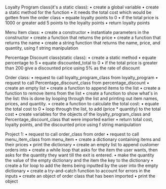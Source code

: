 Loyalty Program class(it's a static class):
•	create a global variable
•	create a static method for the function
•	it needs the total cost which would be gotten from the order class
•	equate loyalty points to 0
•	if the total price is 1000 or greater add 5 points to the loyalty points
•	return loyalty points

Menu Item class:
•	create a constructor
•	instantiate parameters in the constructor
•	create a function that returns the price
•	create a function that returns the name
•	create a string function that returns the name, price, and quantity, using f string manipulation

Percentage Discount class(static class):
•	create a static method
•	equate percentage to 5
•	equate discounted_total to 0
•	if the total price is greater than 200 give a discounted price using 5% as the rate of discount

Order class:
•	request to call loyalty_program_class from loyalty_program
•	request to call Percentage_discount_class from percentage_discount
•	create an empty list 
•	create a function to append items to the list
•	create a function to remove items from the list
•	create a function to show what's in the list: this is done by looping through the list and printing out item names, prices, and quantity.
•	create a function to calculate the total cost: 
•	equate the total cost to 0
•	loop through the list, to add (price * quantity) to the total cost
•	create variables for the objects of the loyalty_program_class and Percentage_discount_class that were imported earlier
•	return total cost, loyalty points, and the discounted price using f string manipulation 

Project 1:
•	request to call order_class from order
•	request to call menu_item_class from menu_item
•	create a dictionary containing items and their prices
•	print the dictionary
•	create an empty list to append customer orders into
•	create a while loop that asks for the item the user wants, then asks for the quantity they want till the exit is entered.
•	make the quantity the value of the empty dictionary and the item the key to the dictionary
•	create a for loop to add the items being inputted by the user into the empty dictionary
•	create a try-and-catch function to account for errors in the inputs 
•	create an object of order class that has been imported 
•	print the object

